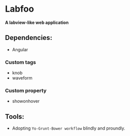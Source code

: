 # Labfoo
**A labview-like web application**

## Dependencies:
* Angular

### Custom tags
- knob
- waveform

### Custom property
- showonhover


## Tools:
* Adopting `Yo-Grunt-Bower workflow` blindly and proundly.

